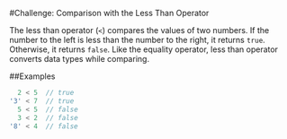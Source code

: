 #Challenge: Comparison with the Less Than Operator

The less than operator (`<`) compares the values of two numbers. If the number to the left is less than the number to the right, it returns `true`. Otherwise, it returns `false`. Like the equality operator, less than operator converts data types while comparing.

##Examples

```js
  2 < 5  // true
'3' < 7  // true
  5 < 5  // false
  3 < 2  // false
'8' < 4  // false
```
